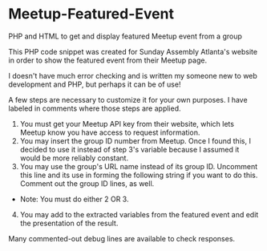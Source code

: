 # Meetup-Featured-Event
PHP and HTML to get and display featured Meetup event from a group

This PHP code snippet was created for Sunday Assembly Atlanta's website in order to show the featured event from their Meetup page.

I doesn't have much error checking and is written my someone new to web development and PHP, but perhaps it can be of use!

A few steps are necessary to customize it for your own purposes. I have labeled in comments where those steps are applied.

1. You must get your Meetup API key from their website, which lets Meetup know you have access to request information.
2. You may insert the group ID number from Meetup. Once I found this, I decided to use it instead of step 3's variable because I assumed it would be more reliably constant.
3. You may use the group's URL name instead of its group ID. Uncomment this line and its use in forming the following string if you want to do this. Comment out the group ID lines, as well.
- Note: You must do either 2 OR 3.
4. You may add to the extracted variables from the featured event and edit the presentation of the result.

Many commented-out debug lines are available to check responses.
